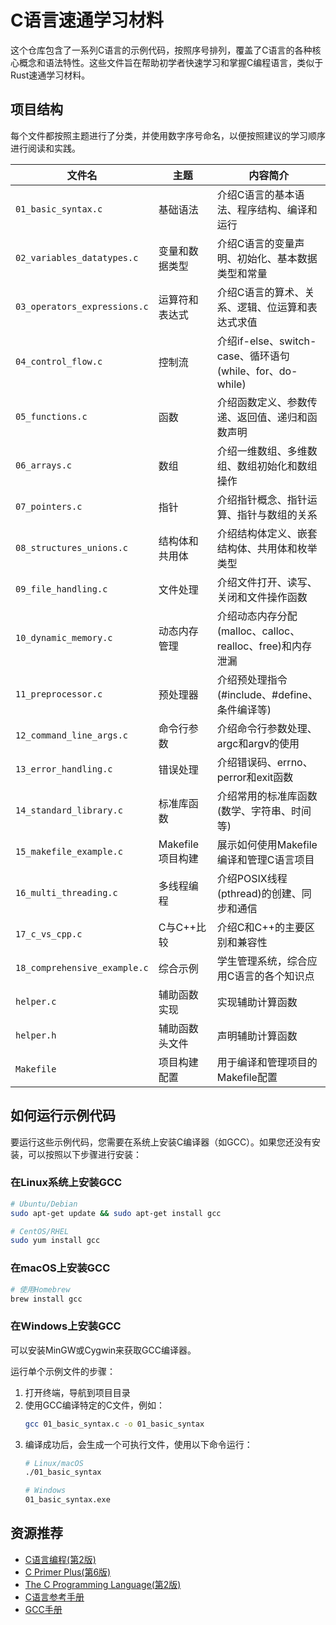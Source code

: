 # C语言速通学习材料

这个仓库包含了一系列C语言的示例代码，按照序号排列，覆盖了C语言的各种核心概念和语法特性。这些文件旨在帮助初学者快速学习和掌握C编程语言，类似于Rust速通学习材料。

## 项目结构

每个文件都按照主题进行了分类，并使用数字序号命名，以便按照建议的学习顺序进行阅读和实践。

| 文件名                       | 主题             | 内容简介                                                  |
| ---------------------------- | ---------------- | --------------------------------------------------------- |
| `01_basic_syntax.c`          | 基础语法         | 介绍C语言的基本语法、程序结构、编译和运行                 |
| `02_variables_datatypes.c`   | 变量和数据类型   | 介绍C语言的变量声明、初始化、基本数据类型和常量           |
| `03_operators_expressions.c` | 运算符和表达式   | 介绍C语言的算术、关系、逻辑、位运算和表达式求值           |
| `04_control_flow.c`          | 控制流           | 介绍if-else、switch-case、循环语句(while、for、do-while)  |
| `05_functions.c`             | 函数             | 介绍函数定义、参数传递、返回值、递归和函数声明            |
| `06_arrays.c`                | 数组             | 介绍一维数组、多维数组、数组初始化和数组操作              |
| `07_pointers.c`              | 指针             | 介绍指针概念、指针运算、指针与数组的关系                  |
| `08_structures_unions.c`     | 结构体和共用体   | 介绍结构体定义、嵌套结构体、共用体和枚举类型              |
| `09_file_handling.c`         | 文件处理         | 介绍文件打开、读写、关闭和文件操作函数                    |
| `10_dynamic_memory.c`        | 动态内存管理     | 介绍动态内存分配(malloc、calloc、realloc、free)和内存泄漏 |
| `11_preprocessor.c`          | 预处理器         | 介绍预处理指令(#include、#define、条件编译等)             |
| `12_command_line_args.c`     | 命令行参数       | 介绍命令行参数处理、argc和argv的使用                      |
| `13_error_handling.c`        | 错误处理         | 介绍错误码、errno、perror和exit函数                       |
| `14_standard_library.c`      | 标准库函数       | 介绍常用的标准库函数(数学、字符串、时间等)                |
| `15_makefile_example.c`      | Makefile项目构建 | 展示如何使用Makefile编译和管理C语言项目                   |
| `16_multi_threading.c`       | 多线程编程       | 介绍POSIX线程(pthread)的创建、同步和通信                  |
| `17_c_vs_cpp.c`              | C与C++比较       | 介绍C和C++的主要区别和兼容性                              |
| `18_comprehensive_example.c` | 综合示例         | 学生管理系统，综合应用C语言的各个知识点                   |
| `helper.c`                   | 辅助函数实现     | 实现辅助计算函数                                          |
| `helper.h`                   | 辅助函数头文件   | 声明辅助计算函数                                          |
| `Makefile`                   | 项目构建配置     | 用于编译和管理项目的Makefile配置                          |

## 如何运行示例代码

要运行这些示例代码，您需要在系统上安装C编译器（如GCC）。如果您还没有安装，可以按照以下步骤进行安装：

### 在Linux系统上安装GCC
```bash
# Ubuntu/Debian
sudo apt-get update && sudo apt-get install gcc

# CentOS/RHEL
sudo yum install gcc
```

### 在macOS上安装GCC
```bash
# 使用Homebrew
brew install gcc
```

### 在Windows上安装GCC
可以安装MinGW或Cygwin来获取GCC编译器。

运行单个示例文件的步骤：

1. 打开终端，导航到项目目录
2. 使用GCC编译特定的C文件，例如：
   ```bash
   gcc 01_basic_syntax.c -o 01_basic_syntax
   ```
3. 编译成功后，会生成一个可执行文件，使用以下命令运行：
   ```bash
   # Linux/macOS
   ./01_basic_syntax

   # Windows
   01_basic_syntax.exe
   ```

## 资源推荐

- [C语言编程(第2版)](https://book.douban.com/subject/1139336/)
- [C Primer Plus(第6版)](https://book.douban.com/subject/25708318/)
- [The C Programming Language(第2版)](https://book.douban.com/subject/1139334/)
- [C语言参考手册](https://zh.cppreference.com/w/c)
- [GCC手册](https://gcc.gnu.org/onlinedocs/)